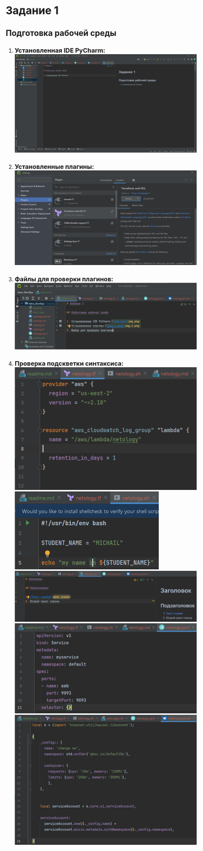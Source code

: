 # Задание 1

## Подготовка рабочей среды

1. ### Установленная IDE PyCharm:![img.png](img.png)  
2. ### Установленные плагины:![img_1.png](img_1.png)
3. ### Файлы для проверки плагинов:![img_2.png](img_2.png)
4. ### Проверка подскветки синтаксиса: ![img_3.png](img_3.png)![img_4.png](img_4.png)![img_5.png](img_5.png)![img_6.png](img_6.png)![img_7.png](img_7.png)